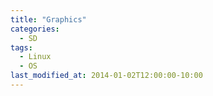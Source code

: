 ```yaml
---
title: "Graphics"
categories:
  - SD
tags:
  - Linux
  - OS
last_modified_at: 2014-01-02T12:00:00-10:00
---
```


